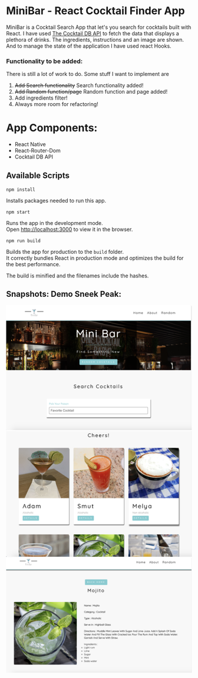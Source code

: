 # MiniBar - React Cocktail Finder App
MiniBar is a Cocktail Search App that let's you search for cocktails built with React. 
I have used [The Cocktail DB API](https://www.thecocktaildb.com/api.php) to fetch the data that displays a plethora of drinks. The ingredients, instructions and an image are shown. And to manage the state of the application I have used react Hooks. 

### Functionality to be added:
There is still a lot of work to do. Some stuff I want to implement are 
 1. ~~Add Search functionality~~ Search functionality added!
 2. ~~Add Random function/page~~ Random function and page added!
 3.   Add ingredients filter!
 4.   Always more room for refactoring!

# App Components: 
- React Native 
- React-Router-Dom 
- Cocktail DB API

## Available Scripts

```
npm install
```
Installs packages needed to run this app. 

```
npm start
```
Runs the app in the development mode.<br>
Open [http://localhost:3000](http://localhost:3000) to view it in the browser.

```
npm run build
```
Builds the app for production to the `build` folder.<br>
It correctly bundles React in production mode and optimizes the build for the best performance.

The build is minified and the filenames include the hashes.<br>


## Snapshots: Demo Sneek Peak:
![demo](https://github.com/carriegrossman/MiniBar-App/blob/master/demo1.png)
![demo](https://github.com/carriegrossman/MiniBar-App/blob/master/demo2.png)
![demo](https://github.com/carriegrossman/MiniBar-App/blob/master/demo3.png)
